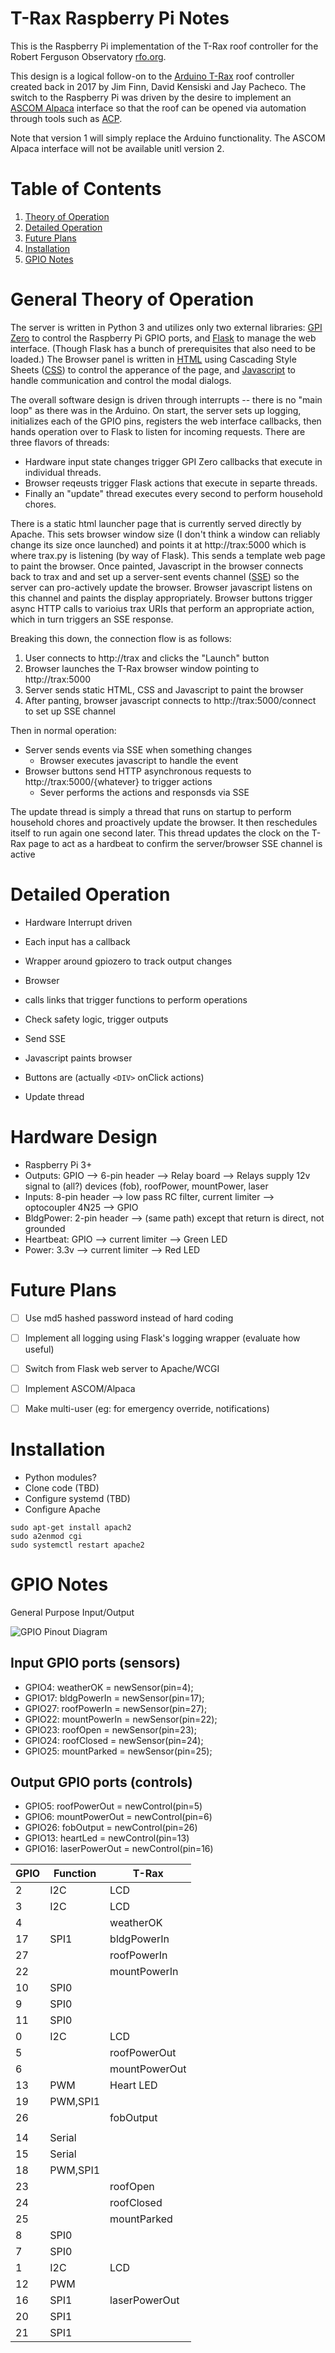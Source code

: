 # T-Rax Raspberry Pi Notes

This is the Raspberry Pi implementation of the T-Rax roof controller for the Robert Ferguson Observatory
[rfo.org](https://rfo.org).

This design is a logical follow-on to the [Arduino T-Rax](https://github.com/votmoa/trax-arduino) roof controller
created back in 2017 by Jim Finn, David Kensiski and Jay Pacheco.  The switch to the Raspberry Pi was driven by the desire
to implement an [ASCOM Alpaca](https://ascom-standards.org/Developer/Alpaca.htm) interface so that the roof
can be opened via automation through tools such as [ACP](https://acpx.dc3.com/).

Note that version 1 will simply replace the Arduino functionality.  The ASCOM Alpaca interface will not be
available unitl version 2.

# Table of Contents

1. [Theory of Operation](#general-theory-of-operation)
1. [Detailed Operation](#detailed-operation)
1. [Future Plans](#future-plans)
1. [Installation](#installation)
1. [GPIO Notes](#gpio-notes)


# General Theory of Operation

The server is written in Python 3 and utilizes only two external libraries:
[GPI Zero](https://gpiozero.readthedocs.io/en/stable/) to control the Raspberry Pi GPIO ports, and
[Flask](https://flask.palletsprojects.com/en/1.1.x/) to manage the web interface.  (Though Flask
has a bunch of prerequisites that also need to be loaded.)
The Browser panel is written in [HTML](https://www.w3schools.com/html/default.asp) using
Cascading Style Sheets ([CSS](https://www.w3schools.com/css/default.asp)) to control the apperance of the page, and
[Javascript](https://www.w3schools.com/js/default.asp) to handle communication and control the modal dialogs.

The overall software design is driven through interrupts -- there is no "main loop" as there was in the Arduino.
On start, the server sets  up logging, initializes each of the
GPIO pins, registers the web interface callbacks, then hands operation over to Flask to listen for incoming requests.
There are three flavors of threads:

* Hardware input state changes trigger GPI Zero callbacks that execute in individual threads.
* Browser reqeusts trigger Flask actions that execute in separte threads.
* Finally an "update" thread executes every second to perform household chores.

There is a static html launcher page that is currently served directly by Apache.  This sets browser window size
(I don't think a window can reliably change its size once launched) and points it at http://trax:5000 which is where
trax.py is listening (by way of Flask).  This sends a template web page to paint the browser.  Once painted,
Javascript in the browser connects back to trax and and set up a server-sent events channel
([SSE](https://developer.mozilla.org/en-US/docs/Web/API/Server-sent_events))
so the server can pro-actively update the browser.  Browser javascript listens on this channel and paints the
display appropriately.  Browser buttons trigger async HTTP calls to varioius
trax URIs that perform an appropriate action, which in turn triggers an SSE response.

Breaking this down, the connection flow is as follows:

1. User connects to http://trax and clicks the "Launch" button
1. Browser launches the T-Rax browser window pointing to http://trax:5000
1. Server sends static HTML, CSS and Javascript to paint the browser
1. After panting, browser javascript connects to http://trax:5000/connect to set up SSE channel

Then in normal operation:

* Server sends events via SSE when something changes
  * Browser executes javascript to handle the event
* Browser buttons send HTTP asynchronous requests to http://trax:5000/{whatever} to trigger actions
  * Sever performs the actions and responsds via SSE

The update thread is simply a thread that runs on startup to perform household chores and proactively update the
browser.  It then reschedules itself to run again one second later.  This thread updates the clock on the T-Rax
page to act as a hardbeat to confirm the server/browser SSE channel is active

# Detailed Operation

* Hardware Interrupt driven
* Each input has a callback
* Wrapper around gpiozero to track output changes

* Browser
* calls links that trigger functions to perform operations
* Check safety logic, trigger outputs
* Send SSE
* Javascript paints browser

* Buttons are (actually `<DIV>` onClick actions)

* Update thread 

# Hardware Design

* Raspberry Pi 3+
* Outputs: GPIO --> 6-pin header --> Relay board --> Relays supply 12v signal to (all?) devices (fob), roofPower, mountPower, laser
* Inputs: 8-pin header --> low pass RC filter, current limiter --> optocoupler 4N25 --> GPIO
* BldgPower: 2-pin header --> (same path) except that return is direct, not grounded
* Heartbeat: GPIO --> current limiter --> Green LED
* Power: 3.3v --> current limiter --> Red LED

# Future Plans

- [ ] Use md5 hashed password instead of hard coding
- [ ] Implement all logging using Flask's logging wrapper (evaluate how useful)
- [ ] Switch from Flask web server to Apache/WCGI
- [ ] Implement ASCOM/Alpaca
- [ ] Make multi-user (eg: for emergency override, notifications)


# Installation

* Python modules?
* Clone code (TBD)
* Configure systemd (TBD)
* Configure Apache

```
sudo apt-get install apach2
sudo a2enmod cgi
sudo systemctl restart apache2
```

# GPIO Notes

General Purpose Input/Output

![GPIO Pinout Diagram](GPIO-Pinout-Diagram-2.png)

## Input GPIO ports (sensors)

* GPIO4: weatherOK = newSensor(pin=4);
* GPIO17: bldgPowerIn = newSensor(pin=17);
* GPIO27: roofPowerIn = newSensor(pin=27);
* GPIO22: mountPowerIn = newSensor(pin=22);
* GPIO23: roofOpen = newSensor(pin=23);
* GPIO24: roofClosed = newSensor(pin=24);
* GPIO25: mountParked = newSensor(pin=25);

## Output GPIO ports (controls)

* GPIO5: roofPowerOut = newControl(pin=5)
* GPIO6: mountPowerOut = newControl(pin=6)
* GPIO26: fobOutput = newControl(pin=26)
* GPIO13: heartLed = newControl(pin=13)
* GPIO16: laserPowerOut = newControl(pin=16)

| GPIO | Function | T-Rax |
| ---- | -------- | ----- |
| 2    | I2C      | LCD   |
| 3    | I2C      | LCD   |
| 4    |          | weatherOK |
| 17   | SPI1     | bldgPowerIn |
| 27   |          | roofPowerIn |
| 22   |          | mountPowerIn |
| 10   | SPI0     |  |
| 9    | SPI0     |  |
| 11   | SPI0     |  |
| 0    | I2C      | LCD   |
| 5   |           | roofPowerOut |
| 6   |           | mountPowerOut |
| 13   | PWM      | Heart LED |
| 19   | PWM,SPI1 |  |
| 26   |          | fobOutput |
| | | |
| 14   | Serial   |  |
| 15   | Serial   |  |
| 18   | PWM,SPI1 |  |
| 23   |          | roofOpen |
| 24   |          | roofClosed |
| 25   |          | mountParked |
| 8    | SPI0     |  |
| 7    | SPI0     |  |
| 1    | I2C      | LCD   |
| 12   | PWM      |  |
| 16   | SPI1     | laserPowerOut |
| 20   | SPI1     |  |
| 21   | SPI1     |  |
